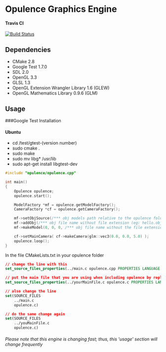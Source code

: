 # Opulence Graphics Engine

#### Travis CI ####
[![Build Status](https://travis-ci.org/addisonbgross/opulence.svg?branch=master)](https://travis-ci.org/addisonbgross/opulence)

## Dependencies ##
* CMake 2.8
* Google Test 1.7.0
* SDL 2.0
* OpenGL 3.3
* GLSL 1.3
* OpenGL Extension Wrangler Library 1.6 (GLEW)
* OpenGL Mathematics Library 0.9.6 (GLM)

## Usage

###Google Test Installation
#### Ubuntu
* cd /test/gtest-(version number)
* sudo cmake .
* sudo make
* sudo mv libg* /usr/lib
* sudo apt-get install libgtest-dev

```c++
#include "opulence/opulence.cpp"

int main()
{
	Opulence opulence;
	opulence.start();

	ModelFactory *mf = opulence.getModelFactory();
	CameraFactory *cf = opulence.getCameraFactory();

	mf->setObjSource(/*** obj models path relative to the opulence folder ***/);
	mf->addObj(/*** obj file name without file extension (eg: hello.obj => hello) ***/);
	mf->makeModel(0, 0, 0, /*** obj file name without the file extension ***/);

	cf->setMainCamera( cf->makeCamera(glm::vec3(0.0, 0.0, 5.0) );
	opulence.loop();
}
```

In the file CMakeLists.txt in your opulence folder
```CMake
// change the line with this
set_source_files_properties(../main.c opulence.cpp PROPERTIES LANGUAGE CXX )

// put the main file that you are using when including opulence by replacing yourMainFile.c
set_source_files_properties(../yourMainFile.c opulence.c PROPERTIES LANGUAGE CXX)

// also change the line
set(SOURCE_FILES
	../main.c
	opulence.c)

// do the same change again
set(SOURCE_FILES
	../youMainFile.c
	opulence.c)
```

###### Please note that this engine is changing fast; thus, this 'usage' section will change frequently
